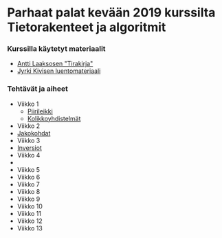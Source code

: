 # Parhaat palat kevään 2019 kurssilta Tietorakenteet ja algoritmit

### Kurssilla käytetyt materiaalit
* [Antti Laaksosen "Tirakirja"](https://github.com/ellikiiski/Tira-lempparit-2019/blob/master/0-KURSSIMATERIAALI/tirakirja.pdf)
* [Jyrki Kivisen luentomateriaali](https://github.com/ellikiiski/Tira-lempparit-2019/blob/master/0-KURSSIMATERIAALI/tira-luentomat.pdf)

### Tehtävät ja aiheet
* Viikko 1
  * [Piirileikki](https://github.com/ellikiiski/Tira-lempparit-2019/tree/master/Piirileikki)
  * [Kolikkoyhdistelmät](https://github.com/ellikiiski/Tira-lempparit-2019/tree/master/Kolikkoyhdistelmat)
* Viikko 2
 * [Jakokohdat](https://github.com/ellikiiski/Tira-lempparit-2019/tree/master/Jakokohdat)
* Viikko 3
 * [Inversiot](https://github.com/ellikiiski/Tira-lempparit-2019/tree/master/Inversiot)
* Viikko 4
 * 
* Viikko 5
* Viikko 6
* Viikko 7
* Viikko 8
* Viikko 9
* Viikko 10
* Viikko 11
* Viikko 12
* Viikko 13
